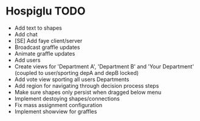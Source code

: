 # Hospiglu TODO

* Add text to shapes
* Add chat
* [SE] Add faye client/server
* Broadcast graffle updates
* Animate graffle updates
* Add users
* Create views for 'Department A', 'Department B' and 'Your Department' (coupled to user/sporting depA and depB locked)
* Add vote view sporting all users Departments
* Add region for navigating through decision process steps
* Make sure shapes only persist when dragged below menu
* Implement destoying shapes/connections
* Fix mass assignment configuration
* Implement showview for graffles
